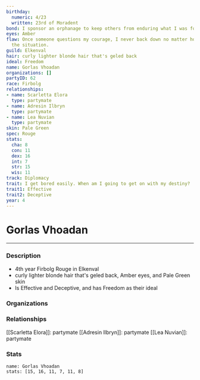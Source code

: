 ```yaml
---
birthday:
  numeric: 4/23
  written: 23rd of Moradent
bond: I sponsor an orphanage to keep others from enduring what I was forced to endure.
eyes: Amber
flaw: Once someone questions my courage, I never back down no matter how dangerous
  the situation.
guild: Elkenval
hair: curly lighter blonde hair that's geled back
ideal: Freedom
name: Gorlas Vhoadan
organizations: []
partyID: 62
race: Firbolg
relationships:
- name: Scarletta Elora
  type: partymate
- name: Adresin Ilbryn
  type: partymate
- name: Lea Nuvian
  type: partymate
skin: Pale Green
spec: Rouge
stats:
  cha: 8
  con: 11
  dex: 16
  int: 7
  str: 15
  wis: 11
track: Diplomacy
trait: I get bored easily. When am I going to get on with my destiny?
trait1: Effective
trait2: Deceptive
year: 4
---
```

# Gorlas Vhoadan
---
### Description
- 4th year Firbolg Rouge in Elkenval
- curly lighter blonde hair that's geled back, Amber eyes, and Pale Green skin
- Is Effective and Deceptive, and has Freedom as their ideal

### Organizations
### Relationships
[[Scarletta Elora]]: partymate
[[Adresin Ilbryn]]: partymate
[[Lea Nuvian]]: partymate
### Stats
```statblock
name: Gorlas Vhoadan
stats: [15, 16, 11, 7, 11, 8]
```